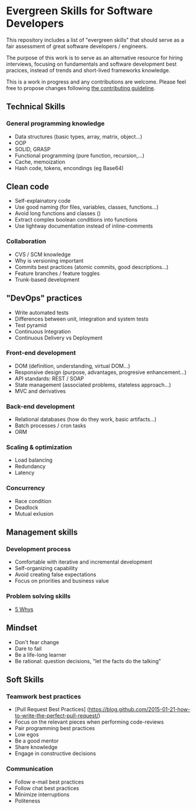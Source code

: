 # Evergreen Skills for Software Developers
This repository includes a list of "evergreen skills" that should serve as a fair assessment of great software developers / engineers.

The purpose of this work is to serve as an alternative resource for hiring interviews, focusing on fundamentals and software development best pracices, instead of trends and short-lived frameworks knowledge.

This is a work in progress and any contributions are welcome. Please feel free to propose changes following [the contributing guideline](CONTRIBUTING.md).

## Technical Skills

### General programming knowledge
 * Data structures (basic types, array, matrix, object...)
 * OOP
 * SOLID, GRASP
 * Functional programming (pure function, recursion,...)
 * Cache, memoization
 * Hash code, tokens, encondings (eg Base64)

## Clean code
 * Self-explainatory code
 * Use good naming (for files, variables, classes, functions...)
 * Avoid long functions and classes ()
 * Extract complex boolean conditions into functions
 * Use lightway documentation instead of inline-comments

### Collaboration
 * CVS / SCM knowledge
 * Why is versioning important
 * Commits best practices (atomic commits, good descriptions...)
 * Feature branches / feature toggles
 * Trunk-based development

## "DevOps" practices
 * Write automated tests
 * Differences between unit, integration and system tests
 * Test pyramid
 * Continuous Integration
 * Continuous Delivery vs Deployment

### Front-end development
 * DOM (definition, understanding, virtual DOM...)
 * Responsive design (purpose, advantages, progresive enhancement...)
 * API standards: REST / SOAP
 * State management (associated problems, stateless approach...)
 * MVC and derivatives

### Back-end development
 * Relational databases (how do they work, basic artifacts...)
 * Batch processes / cron tasks
 * ORM

### Scaling & optimization
 * Load balancing
 * Redundancy
 * Latency

### Concurrency
 * Race condition
 * Deadlock
 * Mutual exlusion

## Management skills

### Development process

* Comfortable with iterative and incremental development
* Self-organizing capability
* Avoid creating false expectations
* Focus on priorities and business value

### Problem solving skills

* [5 Whys](http://en.wikipedia.org/wiki/5_Whys)

## Mindset

* Don't fear change
* Dare to fail
* Be a life-long learner
* Be rational: question decisions, "let the facts do the talking"

## Soft Skills

### Teamwork best practices

* [Pull Request Best Practices] (https://blog.github.com/2015-01-21-how-to-write-the-perfect-pull-request/)
* Focus on the relevant pieces when performing code-reviews
* Pair programming best practices
* Low egos
* Be a good mentor
* Share knowledge
* Engage in constructive decisions

### Communication

* Follow e-mail best practices
* Follow chat best practices
* Minimize interruptions
* Politeness
